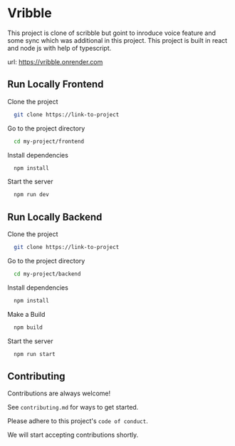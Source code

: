 
# Vribble 


This project is clone of scribble but goint to inroduce voice feature and some sync which was additional in this project. This project is built in react and node js with help of typescript.

url: https://vribble.onrender.com


## Run Locally Frontend

Clone the project

```bash
  git clone https://link-to-project
```

Go to the project directory

```bash
  cd my-project/frontend
```

Install dependencies

```bash
  npm install
```

Start the server

```bash
  npm run dev
```


## Run Locally Backend

Clone the project

```bash
  git clone https://link-to-project
```

Go to the project directory

```bash
  cd my-project/backend
```

Install dependencies

```bash
  npm install
```

Make a Build

```bash
  npm build
```

Start the server

```bash
  npm run start
```
## Contributing

Contributions are always welcome!

See `contributing.md` for ways to get started.

Please adhere to this project's `code of conduct`.

We will start accepting contributions shortly.
